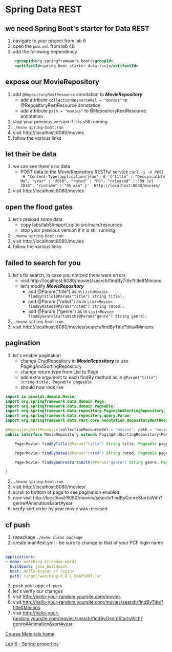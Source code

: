 # Spring Data REST

## we need Spring Boot's starter for Data REST
1. navigate to your project from lab 6
2. open the `pom.xml` from lab 46
3. add the following dependency
```xml
    <groupId>org.springframework.boot</groupId>
    <artifactId>spring-boot-starter-data-rest</artifactId>
```

## expose our MovieRepository
1. add `@RepositoryRestResource` annotation to **_MovieRepository_**
   * add attribute `collectionResourceRel = "movies"` to @RepositoryRestResource annotation
   * add attribute `path = "movies"` to @RepositoryRestResource annotation
2. stop your previous version if it is still running
3. `./mvnw spring-boot:run`
4. visit http://localhost:8080/movies
5. follow the various links

## let their be data
1. we can see there's no data
   * POST data to the MovieRepository RESTful service
`curl -i -X POST -H "Content-Type:application/json" -d '{"title" : "Descpicalble Me", "year" : "2010", "rated" : "PG", "released" : "09 Jul 2010", "runtime" : "95 min" }'  http://localhost:8080/movies/`
2. visit http://localhost:8080/movies

## open the flood gates
1. let's preload some data
   * copy labs/lab5/import.sql to src/main/resources
   * stop your previous version if it is still running
2. `./mvnw spring-boot:run`
3. visit http://localhost:8080/movies
4. follow the various links

##  failed to search for you
1. let's fix search, in case you noticed there were errors
   * visit http://localhost:8080/movies/search/findByTitle?title#Minions
   * let's modify **_MovieRepository_**
       * add @Param("title") as in `List<Movie> findByTitle(@Param("title") String title);`
       * add @Param ("rated") as in `List<Movie> findByRated(@Param("rated") String rated);`
       * add @Param ("genre") as in `List<Movie> findByGenreStartsWith(@Param("genre") String genre);` 
2. `./mvnw spring-boot:run`
3. visit http://localhost:8080/movies/search/findByTitle?title#Minions

## pagination
1. let's enable pagination
   * change CrudRepository in **_MovieRepository_** to use PagingAndSortingRepository
   * change return type from List<Movie> to Page<Movie>
   * add extra argument to each findBy method as in `@Param("title") String title, Pageable pageable`
   * should now look like
```java
import io.pivotal.domain.Movie;
import org.springframework.data.domain.Page;
import org.springframework.data.domain.Pageable;
import org.springframework.data.repository.PagingAndSortingRepository;
import org.springframework.data.repository.query.Param;
import org.springframework.data.rest.core.annotation.RepositoryRestResource;

@RepositoryRestResource(collectionResourceRel = "movies", path = "movies")
public interface MovieRepository extends PagingAndSortingRepository<Movie, Long> {

    Page<Movie> findByTitle(@Param("title") String title, Pageable pageable);

    Page<Movie> findByRated(@Param("rated") String rated, Pageable pageable);

    Page<Movie> findByGenreStartsWith(@Param("genre") String genre, Pageable pageable);

}
```

2. `./mvnw spring-boot:run`
3. visit http://localhost:8080/movies/
4. scroll to bottom of page to see pagination enabled
5. now visit http://localhost:8080/movies/search/findByGenreStartsWith?genre#Animation&sort#year
6. verify sort order by year movie was released

## cf push

1. repackage `./mvnw clean package`
2. create manifest.yml - be sure to change **_<your cf login>_** to that of your PCF login name
```yml
---
applications:
- name: watching-${random-word}
  buildpack: java_buildpack
  host: hello-$<your cf login>
  path: target/watching-0.0.1-SNAPSHOT.jar
```
3. push your app:  `cf push`
4. let's verify our changes
5. visit http://hello-your-random.yoursite.com/movies
6. visit http://hello-your-random.yoursite.com/movies/search/findByTitle?title#Minions
7. visit http://hello-your-random.yoursite.com/movies/search/findByGenreStartsWith?genre#Animation&sort#year

[Course Materials home](../../README.md#course-materials)

[Lab 8 - Spring properties](../lab08_spring_properties/README.md)
